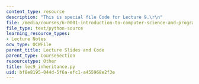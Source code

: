 ```yaml
---
content_type: resource
description: "This is special file Code for Lecture 9.\r\n"
file: /media/courses/6-0001-introduction-to-computer-science-and-programming-in-python-fall-2016/bf8e8195044d5f6aefc1a455968e2f3e_lec9_inheritance.py
file_type: text/python-source
learning_resource_types:
- Lecture Notes
ocw_type: OCWFile
parent_title: Lecture Slides and Code
parent_type: CourseSection
resourcetype: Other
title: lec9_inheritance.py
uid: bf8e8195-044d-5f6a-efc1-a455968e2f3e
---
```

